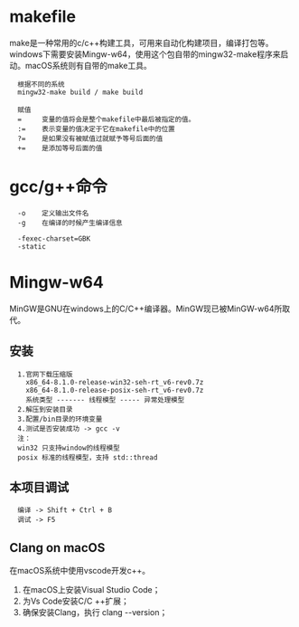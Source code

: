 # makefile
make是一种常用的c/c++构建工具，可用来自动化构建项目，编译打包等。windows下需要安装Mingw-w64，使用这个包自带的mingw32-make程序来启动。macOS系统则有自带的make工具。


```
  根据不同的系统
  mingw32-make build / make build

  赋值
  =     变量的值将会是整个makefile中最后被指定的值。
  :=    表示变量的值决定于它在makefile中的位置
  ?=    是如果没有被赋值过就赋予等号后面的值
  +=    是添加等号后面的值 
```


# gcc/g++命令

```
  -o    定义输出文件名
  -g    在编译的时候产生编译信息

  -fexec-charset=GBK
  -static
```

# Mingw-w64
MinGW是GNU在windows上的C/C++编译器。MinGW现已被MinGW-w64所取代。

## 安装
```
  1.官网下载压缩版
    x86_64-8.1.0-release-win32-seh-rt_v6-rev0.7z
    x86_64-8.1.0-release-posix-seh-rt_v6-rev0.7z
    系统类型 ------- 线程模型 ----- 异常处理模型
  2.解压到安装目录
  3.配置/bin目录的环境变量
  4.测试是否安装成功 -> gcc -v
  注：
  win32 只支持window的线程模型
  posix 标准的线程模型，支持 std::thread
```

## 本项目调试
```
  编译 -> Shift + Ctrl + B
  调试 -> F5
```

## Clang on macOS
在macOS系统中使用vscode开发c++。

1. 在macOS上安装Visual Studio Code；
2. 为Vs Code安装C/C ++扩展；
3. 确保安装Clang，执行 clang --version；